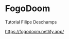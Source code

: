 # FogoDoom
Tutorial Filipe Deschamps


<a src="https://fogodoom.netlify.app/">https://fogodoom.netlify.app/</a>

